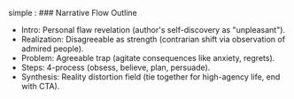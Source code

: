 
simple : ### Narrative Flow Outline 
- Intro: Personal flaw revelation (author's self-discovery as "unpleasant"). 
- Realization: Disagreeable as strength (contrarian shift via observation of admired people). 
- Problem: Agreeable trap (agitate consequences like anxiety, regrets). 
- Steps: 4-process (obsess, believe, plan, persuade). 
- Synthesis: Reality distortion field (tie together for high-agency life, end with CTA).
